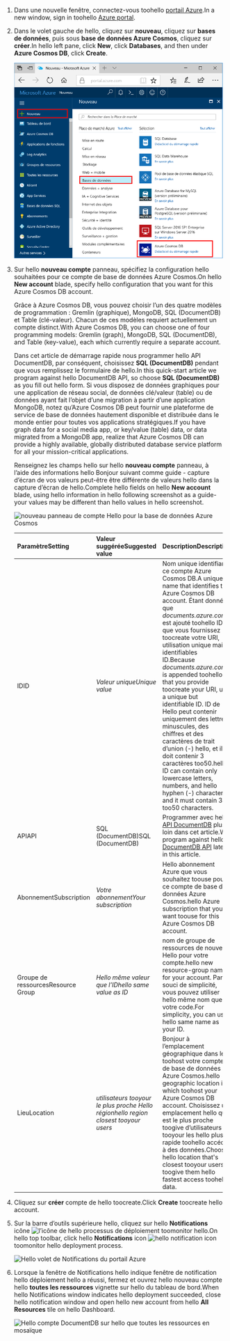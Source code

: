 1. <span data-ttu-id="9792f-101">Dans une nouvelle fenêtre, connectez-vous toohello [portail Azure](https://portal.azure.com/).</span><span class="sxs-lookup"><span data-stu-id="9792f-101">In a new window, sign in toohello [Azure portal](https://portal.azure.com/).</span></span>
2. <span data-ttu-id="9792f-102">Dans le volet gauche de hello, cliquez sur **nouveau**, cliquez sur **bases de données**, puis sous **base de données Azure Cosmos**, cliquez sur **créer**.</span><span class="sxs-lookup"><span data-stu-id="9792f-102">In hello left pane, click **New**, click **Databases**, and then under **Azure Cosmos DB**, click **Create**.</span></span>
   
   ![Hello volet de bases de données du portail Azure](./media/cosmos-db-create-dbaccount/create-nosql-db-databases-json-tutorial-1.png)

3. <span data-ttu-id="9792f-104">Sur hello **nouveau compte** panneau, spécifiez la configuration hello souhaitées pour ce compte de base de données Azure Cosmos.</span><span class="sxs-lookup"><span data-stu-id="9792f-104">On hello **New account** blade, specify hello configuration that you want for this Azure Cosmos DB account.</span></span> 

    <span data-ttu-id="9792f-105">Grâce à Azure Cosmos DB, vous pouvez choisir l’un des quatre modèles de programmation : Gremlin (graphique), MongoDB, SQL (DocumentDB) et Table (clé-valeur). Chacun de ces modèles requiert actuellement un compte distinct.</span><span class="sxs-lookup"><span data-stu-id="9792f-105">With Azure Cosmos DB, you can choose one of four programming models: Gremlin (graph), MongoDB, SQL (DocumentDB), and Table (key-value), each which currently require a separate account.</span></span>
    
    <span data-ttu-id="9792f-106">Dans cet article de démarrage rapide nous programmer hello API DocumentDB, par conséquent, choisissez **SQL (DocumentDB)** pendant que vous remplissez le formulaire de hello.</span><span class="sxs-lookup"><span data-stu-id="9792f-106">In this quick-start article we program against hello DocumentDB API, so choose **SQL (DocumentDB)** as you fill out hello form.</span></span> <span data-ttu-id="9792f-107">Si vous disposez de données graphiques pour une application de réseau social, de données clé/valeur (table) ou de données ayant fait l’objet d’une migration à partir d’une application MongoDB, notez qu’Azure Cosmos DB peut fournir une plateforme de service de base de données hautement disponible et distribuée dans le monde entier pour toutes vos applications stratégiques.</span><span class="sxs-lookup"><span data-stu-id="9792f-107">If you have graph data for a social media app, or key/value (table) data, or data migrated from a MongoDB app, realize that Azure Cosmos DB can provide a highly available, globally distributed database service platform for all your mission-critical applications.</span></span>

    <span data-ttu-id="9792f-108">Renseignez les champs hello sur hello **nouveau compte** panneau, à l’aide des informations hello Bonjour suivant comme guide - capture d’écran de vos valeurs peut-être être différente de valeurs hello dans la capture d’écran de hello.</span><span class="sxs-lookup"><span data-stu-id="9792f-108">Complete hello fields on hello **New account** blade, using hello information in hello following screenshot as a guide- your values may be different than hello values in hello screenshot.</span></span>
 
    ![nouveau panneau de compte Hello pour la base de données Azure Cosmos](./media/cosmos-db-create-dbaccount/create-nosql-db-databases-json-tutorial-2.png)

    <span data-ttu-id="9792f-110">Paramètre</span><span class="sxs-lookup"><span data-stu-id="9792f-110">Setting</span></span>|<span data-ttu-id="9792f-111">Valeur suggérée</span><span class="sxs-lookup"><span data-stu-id="9792f-111">Suggested value</span></span>|<span data-ttu-id="9792f-112">Description</span><span class="sxs-lookup"><span data-stu-id="9792f-112">Description</span></span>
    ---|---|---
    <span data-ttu-id="9792f-113">ID</span><span class="sxs-lookup"><span data-stu-id="9792f-113">ID</span></span>|<span data-ttu-id="9792f-114">*Valeur unique*</span><span class="sxs-lookup"><span data-stu-id="9792f-114">*Unique value*</span></span>|<span data-ttu-id="9792f-115">Nom unique identifiant ce compte Azure Cosmos DB.</span><span class="sxs-lookup"><span data-stu-id="9792f-115">A unique name that identifies this Azure Cosmos DB account.</span></span> <span data-ttu-id="9792f-116">Étant donné que *documents.azure.com* est ajouté toohello ID que vous fournissez toocreate votre URI, utilisation unique mais identifiables ID.</span><span class="sxs-lookup"><span data-stu-id="9792f-116">Because *documents.azure.com* is appended toohello ID that you provide toocreate your URI, use a unique but identifiable ID.</span></span> <span data-ttu-id="9792f-117">ID de Hello peut contenir uniquement des lettres minuscules, des chiffres et des caractères de trait d’union (-) hello, et il doit contenir 3 caractères too50.</span><span class="sxs-lookup"><span data-stu-id="9792f-117">hello ID can contain only lowercase letters, numbers, and hello hyphen (-) character, and it must contain 3 too50 characters.</span></span>
    <span data-ttu-id="9792f-118">API</span><span class="sxs-lookup"><span data-stu-id="9792f-118">API</span></span>|<span data-ttu-id="9792f-119">SQL (DocumentDB)</span><span class="sxs-lookup"><span data-stu-id="9792f-119">SQL (DocumentDB)</span></span>|<span data-ttu-id="9792f-120">Programmer avec hello [API DocumentDB](../articles/documentdb/documentdb-introduction.md) plus loin dans cet article.</span><span class="sxs-lookup"><span data-stu-id="9792f-120">We program against hello [DocumentDB API](../articles/documentdb/documentdb-introduction.md) later in this article.</span></span>|
    <span data-ttu-id="9792f-121">Abonnement</span><span class="sxs-lookup"><span data-stu-id="9792f-121">Subscription</span></span>|<span data-ttu-id="9792f-122">*Votre abonnement*</span><span class="sxs-lookup"><span data-stu-id="9792f-122">*Your subscription*</span></span>|<span data-ttu-id="9792f-123">Hello abonnement Azure que vous souhaitez toouse pour ce compte de base de données Azure Cosmos.</span><span class="sxs-lookup"><span data-stu-id="9792f-123">hello Azure subscription that you want toouse for this Azure Cosmos DB account.</span></span> 
    <span data-ttu-id="9792f-124">Groupe de ressources</span><span class="sxs-lookup"><span data-stu-id="9792f-124">Resource Group</span></span>|<span data-ttu-id="9792f-125">*Hello même valeur que l’ID*</span><span class="sxs-lookup"><span data-stu-id="9792f-125">*hello same value as ID*</span></span>|<span data-ttu-id="9792f-126">nom de groupe de ressources de nouveau Hello pour votre compte.</span><span class="sxs-lookup"><span data-stu-id="9792f-126">hello new resource-group name for your account.</span></span> <span data-ttu-id="9792f-127">Par souci de simplicité, vous pouvez utiliser hello même nom que votre code.</span><span class="sxs-lookup"><span data-stu-id="9792f-127">For simplicity, you can use hello same name as your ID.</span></span> 
    <span data-ttu-id="9792f-128">Lieu</span><span class="sxs-lookup"><span data-stu-id="9792f-128">Location</span></span>|<span data-ttu-id="9792f-129">*utilisateurs tooyour le plus proche Hello région*</span><span class="sxs-lookup"><span data-stu-id="9792f-129">*hello region closest tooyour users*</span></span>|<span data-ttu-id="9792f-130">Bonjour à l’emplacement géographique dans le toohost votre compte de base de données Azure Cosmos.</span><span class="sxs-lookup"><span data-stu-id="9792f-130">hello geographic location in which toohost your Azure Cosmos DB account.</span></span> <span data-ttu-id="9792f-131">Choisissez un emplacement hello qui est le plus proche toogive d’utilisateurs tooyour les hello plus rapide toohello accéder à des données.</span><span class="sxs-lookup"><span data-stu-id="9792f-131">Choose hello location that's closest tooyour users toogive them hello fastest access toohello data.</span></span>
4. <span data-ttu-id="9792f-132">Cliquez sur **créer** compte de hello toocreate.</span><span class="sxs-lookup"><span data-stu-id="9792f-132">Click **Create** toocreate hello account.</span></span>
5. <span data-ttu-id="9792f-133">Sur la barre d’outils supérieure hello, cliquez sur hello **Notifications** icône ![l’icône de hello](./media/cosmos-db-create-dbaccount/notification-icon.png) processus de déploiement toomonitor hello.</span><span class="sxs-lookup"><span data-stu-id="9792f-133">On hello top toolbar, click hello **Notifications** icon ![hello notification icon](./media/cosmos-db-create-dbaccount/notification-icon.png) toomonitor hello deployment process.</span></span>

    ![Hello volet de Notifications du portail Azure](./media/cosmos-db-create-dbaccount-graph/azure-documentdb-nosql-notification.png)

6.  <span data-ttu-id="9792f-135">Lorsque la fenêtre de Notifications hello indique fenêtre de notification hello déploiement hello a réussi, fermez et ouvrez hello nouveau compte hello **toutes les ressources** vignette sur hello du tableau de bord.</span><span class="sxs-lookup"><span data-stu-id="9792f-135">When hello Notifications window indicates hello deployment succeeded, close hello notification window and open hello new account from hello **All Resources** tile on hello Dashboard.</span></span> 

    ![Hello compte DocumentDB sur hello que toutes les ressources en mosaïque](./media/cosmos-db-create-dbaccount/all-resources.png)
 
